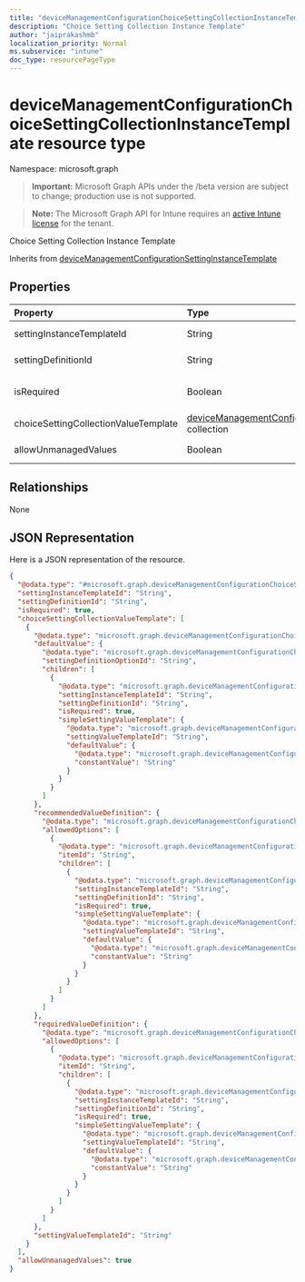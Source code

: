 ```yaml
---
title: "deviceManagementConfigurationChoiceSettingCollectionInstanceTemplate resource type"
description: "Choice Setting Collection Instance Template"
author: "jaiprakashmb"
localization_priority: Normal
ms.subservice: "intune"
doc_type: resourcePageType
---
```


# deviceManagementConfigurationChoiceSettingCollectionInstanceTemplate resource type

Namespace: microsoft.graph
> **Important:** Microsoft Graph APIs under the /beta version are subject to change; production use is not supported.

> **Note:** The Microsoft Graph API for Intune requires an [active Intune license](https://go.microsoft.com/fwlink/?linkid=839381) for the tenant.


Choice Setting Collection Instance Template


Inherits from [deviceManagementConfigurationSettingInstanceTemplate](../resources/intune-deviceconfigv2-devicemanagementconfigurationsettinginstancetemplate.md)

## Properties
|Property|Type|Description|
|:---|:---|:---|
|settingInstanceTemplateId|String|Setting Instance Template Id Inherited from [deviceManagementConfigurationSettingInstanceTemplate](../resources/intune-deviceconfigv2-devicemanagementconfigurationsettinginstancetemplate.md)|
|settingDefinitionId|String|Setting Definition Id Inherited from [deviceManagementConfigurationSettingInstanceTemplate](../resources/intune-deviceconfigv2-devicemanagementconfigurationsettinginstancetemplate.md)|
|isRequired|Boolean|Indicates if a policy must specify this setting. Inherited from [deviceManagementConfigurationSettingInstanceTemplate](../resources/intune-deviceconfigv2-devicemanagementconfigurationsettinginstancetemplate.md)|
|choiceSettingCollectionValueTemplate|[deviceManagementConfigurationChoiceSettingValueTemplate](../resources/intune-deviceconfigv2-devicemanagementconfigurationchoicesettingvaluetemplate.md) collection|Choice Setting Collection Value Template|
|allowUnmanagedValues|Boolean|Linked policy may append values which are not present in the template.|

## Relationships
None

## JSON Representation
Here is a JSON representation of the resource.
<!-- {
  "blockType": "resource",
  "@odata.type": "microsoft.graph.deviceManagementConfigurationChoiceSettingCollectionInstanceTemplate"
}
-->
``` json
{
  "@odata.type": "#microsoft.graph.deviceManagementConfigurationChoiceSettingCollectionInstanceTemplate",
  "settingInstanceTemplateId": "String",
  "settingDefinitionId": "String",
  "isRequired": true,
  "choiceSettingCollectionValueTemplate": [
    {
      "@odata.type": "microsoft.graph.deviceManagementConfigurationChoiceSettingValueTemplate",
      "defaultValue": {
        "@odata.type": "microsoft.graph.deviceManagementConfigurationChoiceSettingValueConstantDefaultTemplate",
        "settingDefinitionOptionId": "String",
        "children": [
          {
            "@odata.type": "microsoft.graph.deviceManagementConfigurationSimpleSettingInstanceTemplate",
            "settingInstanceTemplateId": "String",
            "settingDefinitionId": "String",
            "isRequired": true,
            "simpleSettingValueTemplate": {
              "@odata.type": "microsoft.graph.deviceManagementConfigurationStringSettingValueTemplate",
              "settingValueTemplateId": "String",
              "defaultValue": {
                "@odata.type": "microsoft.graph.deviceManagementConfigurationStringSettingValueConstantDefaultTemplate",
                "constantValue": "String"
              }
            }
          }
        ]
      },
      "recommendedValueDefinition": {
        "@odata.type": "microsoft.graph.deviceManagementConfigurationChoiceSettingValueDefinitionTemplate",
        "allowedOptions": [
          {
            "@odata.type": "microsoft.graph.deviceManagementConfigurationOptionDefinitionTemplate",
            "itemId": "String",
            "children": [
              {
                "@odata.type": "microsoft.graph.deviceManagementConfigurationSimpleSettingInstanceTemplate",
                "settingInstanceTemplateId": "String",
                "settingDefinitionId": "String",
                "isRequired": true,
                "simpleSettingValueTemplate": {
                  "@odata.type": "microsoft.graph.deviceManagementConfigurationStringSettingValueTemplate",
                  "settingValueTemplateId": "String",
                  "defaultValue": {
                    "@odata.type": "microsoft.graph.deviceManagementConfigurationStringSettingValueConstantDefaultTemplate",
                    "constantValue": "String"
                  }
                }
              }
            ]
          }
        ]
      },
      "requiredValueDefinition": {
        "@odata.type": "microsoft.graph.deviceManagementConfigurationChoiceSettingValueDefinitionTemplate",
        "allowedOptions": [
          {
            "@odata.type": "microsoft.graph.deviceManagementConfigurationOptionDefinitionTemplate",
            "itemId": "String",
            "children": [
              {
                "@odata.type": "microsoft.graph.deviceManagementConfigurationSimpleSettingInstanceTemplate",
                "settingInstanceTemplateId": "String",
                "settingDefinitionId": "String",
                "isRequired": true,
                "simpleSettingValueTemplate": {
                  "@odata.type": "microsoft.graph.deviceManagementConfigurationStringSettingValueTemplate",
                  "settingValueTemplateId": "String",
                  "defaultValue": {
                    "@odata.type": "microsoft.graph.deviceManagementConfigurationStringSettingValueConstantDefaultTemplate",
                    "constantValue": "String"
                  }
                }
              }
            ]
          }
        ]
      },
      "settingValueTemplateId": "String"
    }
  ],
  "allowUnmanagedValues": true
}
```
